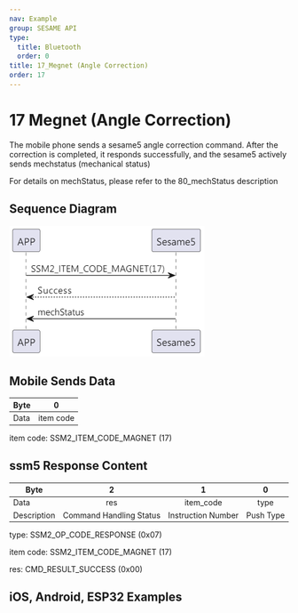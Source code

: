 ```yaml
---
nav: Example
group: SESAME API
type:
  title: Bluetooth
  order: 0
title: 17_Megnet (Angle Correction)
order: 17
---
```


# 17 Megnet (Angle Correction)

The mobile phone sends a sesame5 angle correction command. After the correction is completed, it responds successfully, and the sesame5 actively sends mechstatus (mechanical status)

For details on mechStatus, please refer to the 80_mechStatus description

## Sequence Diagram

<p align="left" >
  <img src="./src/megnet/megnet.png" alt="" title="">
</p>

## Mobile Sends Data

| Byte |     0     |
| ---- | :-------: |
| Data | item code |

item code: SSM2_ITEM_CODE_MAGNET (17)

## ssm5 Response Content

| Byte |      2       |     1     |    0     |
| ---- | :----------: | :-------: | :------: |
| Data |     res      | item_code |   type   |
| Description | Command Handling Status | Instruction Number  | Push Type |

type: SSM2_OP_CODE_RESPONSE (0x07)

item code: SSM2_ITEM_CODE_MAGNET (17)

res: CMD_RESULT_SUCCESS (0x00)

## iOS, Android, ESP32 Examples

<CustomBashOSPlatformMegnet ios='true' android='true'  esp32='true'/>

<!-- ## Android Example

```java
    override fun magnet(result: CHResult<CHEmpty>) {
        if (checkBle(result)) return
        sendCommand(SesameOS3Payload(SesameItemCode.magnet.value, byteArrayOf()), DeviceSegmentType.cipher) { res ->
            result.invoke(Result.success(CHResultState.CHResultStateBLE(CHEmpty())))
        }
    }
```

## iOS Example

```jsx | pure
    func magnet(result: @escaping (CHResult<CHEmpty>)) {
        if(checkBle(result)){return}

        sendCommand(.init(.magnet)) { responsePayload in
            if responsePayload.cmdResultCode == .success {
                result(.success(CHResultStateBLE(input: CHEmpty())))
            } else {
                result(.failure(self.errorFromResultCode(responsePayload.cmdResultCode)))
            }
        }
    }
```

## ESP Example

```jsx | pure
if (src_id == SSM2_ITEM_CODE_MAGNET) {
        app_ss5_magnet();// measure and update magnet angle
        tell_device_status_to_mobile();// announce the angle again
    }
if (cmd_it_code == SSM2_ITEM_CODE_MAGNET) {
    talk_to_mobile(mobile, SSM2_SEG_PARSING_TYPE_CIPHERTEXT, (uint8_t *) ss5_res,
                                   offsetof(ss5_response, payload));
}
``` -->